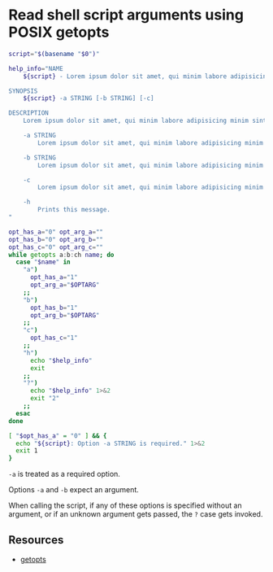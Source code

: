 # Read shell script arguments using POSIX getopts

```sh
script="$(basename "$0")"

help_info="NAME
    ${script} - Lorem ipsum dolor sit amet, qui minim labore adipisicing minim sint cillum sint consectetur cupidatat.

SYNOPSIS
    ${script} -a STRING [-b STRING] [-c]

DESCRIPTION
    Lorem ipsum dolor sit amet, qui minim labore adipisicing minim sint cillum sint consectetur cupidatat.

    -a STRING
        Lorem ipsum dolor sit amet, qui minim labore adipisicing minim sint cillum sint consectetur cupidatat.

    -b STRING
        Lorem ipsum dolor sit amet, qui minim labore adipisicing minim sint cillum sint consectetur cupidatat.

    -c
        Lorem ipsum dolor sit amet, qui minim labore adipisicing minim sint cillum sint consectetur cupidatat.

    -h
        Prints this message.
"

opt_has_a="0" opt_arg_a=""
opt_has_b="0" opt_arg_b=""
opt_has_c="0" opt_arg_c=""
while getopts a:b:ch name; do
  case "$name" in
    "a")
      opt_has_a="1"
      opt_arg_a="$OPTARG"
    ;;
    "b")
      opt_has_b="1"
      opt_arg_b="$OPTARG"
    ;;
    "c") 
      opt_has_c="1"
    ;;
    "h")
      echo "$help_info"
      exit
    ;;
    "?")
      echo "$help_info" 1>&2
      exit "2"
    ;;
  esac
done

[ "$opt_has_a" = "0" ] && {
  echo "${script}: Option -a STRING is required." 1>&2
  exit 1
}
```

`-a` is treated as a required option.

Options `-a` and `-b` expect an argument.

When calling the script, if any of these options is specified without an argument, or if an unknown argument gets passed, the `?` case gets invoked.

## Resources

-   [getopts](https://pubs.opengroup.org/onlinepubs/9699919799/utilities/getopts.html)
